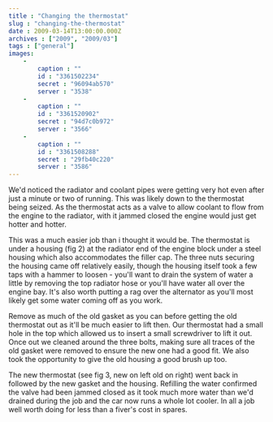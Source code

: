 ```yaml
---
title : "Changing the thermostat"
slug : "changing-the-thermostat"
date : 2009-03-14T13:00:00.000Z
archives : ["2009", "2009/03"]
tags : ["general"]
images:
    -
        caption : ""
        id : "3361502234"
        secret : "96094ab570"
        server : "3538"
    -
        caption : ""
        id : "3361520902"
        secret : "94d7c0b972"
        server : "3566"
    -
        caption : ""
        id : "3361508288"
        secret : "29fb40c220"
        server : "3586"
---
```


We'd noticed the radiator and coolant pipes were getting very hot even after just a minute or two of running. This was likely down to the thermostat being seized. As the thermostat acts as a valve to allow coolant to flow from the engine to the radiator, with it jammed closed the engine would just get hotter and hotter.


This was a much easier job than i thought it would be. The thermostat is under a housing (fig 2) at the radiator end of the engine block under a steel housing which also accommodates the filler cap. The three nuts securing the housing came off relatively easily, though the housing itself took a few taps with a hammer to loosen - you'll want to drain the system of water a little by removing the top radiator hose or you'll have water all over the engine bay. It's also worth putting a rag over the alternator as you'll most likely get some water coming off as you work.


Remove as much of the old gasket as you can before getting the old thermostat out as it'll be much easier to lift then. Our thermostat had a small hole in the top which allowed us to insert a small screwdriver to lift it out. Once out we cleaned around the three bolts, making sure all traces of the old gasket were removed to ensure the new one had a good fit. We also took the opportunity to give the old housing a good brush up too.


The new thermostat (see fig 3, new on left old on right) went back in followed by the new gasket and the housing. Refilling the water confirmed the valve had been jammed closed as it took much more water than we'd drained during the job and the car now runs a whole lot cooler. In all a job well worth doing for less than a fiver's cost in spares.